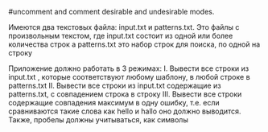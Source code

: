 #uncomment and comment desirable and undesirable modes.

Имеются два текстовых файла: input.txt и patterns.txt. Это файлы с произвольным текстом, где input.txt состоит из одной или более количества строк а patterns.txt это набор строк для поиска, по одной на строку

Приложение должно работать в 3 режимах:
I. Вывести все строки из input.txt , которые соответствуют любому шаблону, в любой строке в patterns.txt
II. Вывести все строки из input.txt содержащие из patterns.txt, с совпадением строка в строку
III. Вывести все строки содержащие совпадения максимум в одну ошибку, т.е. если сравниваются такие слова как hello и hallo оно должно выводится. Также, пробелы должны учитываться, как символы
